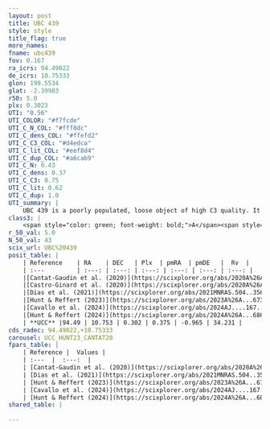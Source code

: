 ```yaml
---
layout: post
title: UBC 439
style: style
title_flag: true
more_names: 
fname: ubc439
fov: 0.167
ra_icrs: 94.49022
de_icrs: 10.75333
glon: 199.5534
glat: -2.39983
r50: 5.0
plx: 0.3023
UTI: "0.56"
UTI_COLOR: "#f7fcde"
UTI_C_N_COL: "#fff8dc"
UTI_C_dens_COL: "#ffefd2"
UTI_C_C3_COL: "#d4edca"
UTI_C_lit_COL: "#eef8d4"
UTI_C_dup_COL: "#a6cab9"
UTI_C_N: 0.43
UTI_C_dens: 0.37
UTI_C_C3: 0.75
UTI_C_lit: 0.62
UTI_C_dup: 1.0
UTI_summary: |
    UBC 439 is a poorly populated, loose object of high C3 quality. It is moderately studied in the literature.
class3: |
    <span style="color: green; font-weight: bold;">A</span><span style="color: #FFC300; font-weight: bold;">B</span>
r_50_val: 5.0
N_50_val: 43
scix_url: UBC%20439
posit_table: |
    | Reference    | RA    | DEC   | Plx  | pmRA  | pmDE   |  Rv  |
    | :---         | :---: | :---: | :---: | :---: | :---: | :---: |
    |[Cantat-Gaudin et al. (2020)](https://scixplorer.org/abs/2020A%26A...640A...1C) | 94.541 | 10.752 | 0.303 | 0.417 | -0.944 | -- |
    |[Castro-Ginard et al. (2020)](https://scixplorer.org/abs/2020A%26A...635A..45C) | 94.548 | 10.753 | 0.306 | 0.44 | -0.945 | -- |
    |[Dias et al. (2021)](https://scixplorer.org/abs/2021MNRAS.504..356D) | 94.546 | 10.766 | 0.282 | 0.443 | -0.95 | -- |
    |[Hunt & Reffert (2023)](https://scixplorer.org/abs/2023A%26A...673A.114H) | 94.47 | 10.753 | 0.297 | 0.376 | -0.963 | 34.242 |
    |[Cavallo et al. (2024)](https://scixplorer.org/abs/2024AJ....167...12C) | 94.543 | 10.724 | 0.3 | -- | -- | -- |
    |[Hunt & Reffert (2024)](https://scixplorer.org/abs/2024A%26A...686A..42H) | 94.47 | 10.753 | 0.297 | 0.376 | -0.963 | 34.242 |
    | **UCC** |94.49 | 10.753 | 0.302 | 0.375 | -0.965 | 34.231 | 
cds_radec: 94.49022,+10.75333
carousel: UCC_HUNT23_CANTAT20
fpars_table: |
    | Reference |  Values |
    | :---  |  :---:  |
    | [Cantat-Gaudin et al. (2020)](https://scixplorer.org/abs/2020A%26A...640A...1C) | `AVNN=0.81, DMNN=12.43, AgeNN=8.55` |
    | [Dias et al. (2021)](https://scixplorer.org/abs/2021MNRAS.504..356D) | `Av=1.395, Dist=2767, logage=8.447, [Fe/H]=-0.146` |
    | [Hunt & Reffert (2023)](https://scixplorer.org/abs/2023A%26A...673A.114H) | `AV50=1.07, diffAV50=0.817, MOD50=12.258, logAge50=8.352` |
    | [Cavallo et al. (2024)](https://scixplorer.org/abs/2024AJ....167...12C) | `AV50=1.65, dMod50=12.19, logAge50=8.32, [Fe/H]50=-0.38` |
    | [Hunt & Reffert (2024)](https://scixplorer.org/abs/2024A%26A...686A..42H) | `MassJ=429.278` |
shared_table: |
    
---
```

